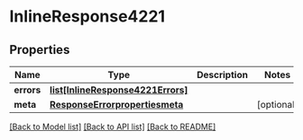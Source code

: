 # InlineResponse4221

## Properties
Name | Type | Description | Notes
------------ | ------------- | ------------- | -------------
**errors** | [**list[InlineResponse4221Errors]**](InlineResponse4221Errors.md) |  | 
**meta** | [**ResponseErrorpropertiesmeta**](ResponseErrorpropertiesmeta.md) |  | [optional] 

[[Back to Model list]](../README.md#documentation-for-models) [[Back to API list]](../README.md#documentation-for-api-endpoints) [[Back to README]](../README.md)

